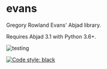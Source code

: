 # evans
Gregory Rowland Evans' Abjad library. <br/>

Requires Abjad 3.1 with Python 3.6+. <br/>

![testing](https://github.com/GregoryREvans/evans/workflows/testing/badge.svg) <br />

[![Code style: black](https://img.shields.io/badge/code%20style-black-000000.svg)](https://github.com/python/black) <br/>
